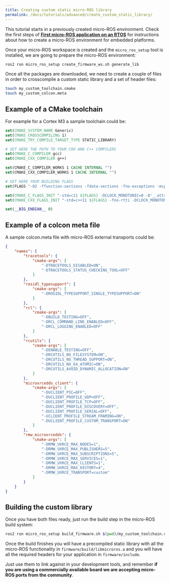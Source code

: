 ```yaml
---
title: Creating custom static micro-ROS library 
permalink: /docs/tutorials/advanced/create_custom_static_library/
---
```


This tutorial starts in a previously created micro-ROS environment. Check the first steps of [**First micro-ROS application on an RTOS**](../first_application_rtos/) for instructions about how to create a micro-ROS environment for embedded platforms.

Once your micro-ROS workspace is created and the `micro_ros_setup` tool is installed, we are going to prepare the micro-ROS environment:

```bash
ros2 run micro_ros_setup create_firmware_ws.sh generate_lib
```

Once all the packages are downloaded, we need to create a couple of files in order to crosscompile a custom static library and a set of header files:

```bash
touch my_custom_toolchain.cmake
touch my_custom_colcon.meta
```

## Example of a CMake toolchain

For example for a Cortex M3 a sample toolchain could be:

```cmake
set(CMAKE_SYSTEM_NAME Generic)
set(CMAKE_CROSSCOMPILING 1)
set(CMAKE_TRY_COMPILE_TARGET_TYPE STATIC_LIBRARY)

# SET HERE THE PATH TO YOUR C99 AND C++ COMPILERS
set(CMAKE_C_COMPILER gcc)
set(CMAKE_CXX_COMPILER g++)

set(CMAKE_C_COMPILER_WORKS 1 CACHE INTERNAL "")
set(CMAKE_CXX_COMPILER_WORKS 1 CACHE INTERNAL "")

# SET HERE YOUR BUILDING FLAGS
set(FLAGS "-O2 -ffunction-sections -fdata-sections -fno-exceptions -mcpu=cortex-m3 -nostdlib -mthumb --param max-inline-insns-single=500 -DF_CPU=84000000L -D'RCUTILS_LOG_MIN_SEVERITY=RCUTILS_LOG_MIN_SEVERITY_NONE'" CACHE STRING "" FORCE)

set(CMAKE_C_FLAGS_INIT "-std=c11 ${FLAGS} -DCLOCK_MONOTONIC=0 -D'__attribute__(x)='" CACHE STRING "" FORCE)
set(CMAKE_CXX_FLAGS_INIT "-std=c++11 ${FLAGS} -fno-rtti -DCLOCK_MONOTONIC=0 -D'__attribute__(x)='" CACHE STRING "" FORCE)

set(__BIG_ENDIAN__ 0)
```

## Example of a colcon meta file

A sample colcon.meta file with micro-ROS external transports could be:

```json
{
    "names": {
        "tracetools": {
            "cmake-args": [
                "-DTRACETOOLS_DISABLED=ON",
                "-DTRACETOOLS_STATUS_CHECKING_TOOL=OFF"
            ]
        },
        "rosidl_typesupport": {
            "cmake-args": [
                "-DROSIDL_TYPESUPPORT_SINGLE_TYPESUPPORT=ON"
            ]
        },
        "rcl": {
            "cmake-args": [
                "-DBUILD_TESTING=OFF",
                "-DRCL_COMMAND_LINE_ENABLED=OFF",
                "-DRCL_LOGGING_ENABLED=OFF"
            ]
        }, 
        "rcutils": {
            "cmake-args": [
                "-DENABLE_TESTING=OFF",
                "-DRCUTILS_NO_FILESYSTEM=ON",
                "-DRCUTILS_NO_THREAD_SUPPORT=ON",
                "-DRCUTILS_NO_64_ATOMIC=ON",
                "-DRCUTILS_AVOID_DYNAMIC_ALLOCATION=ON"
            ]
        },
        "microxrcedds_client": {
            "cmake-args": [
                "-DUCLIENT_PIC=OFF",
                "-DUCLIENT_PROFILE_UDP=OFF",
                "-DUCLIENT_PROFILE_TCP=OFF",
                "-DUCLIENT_PROFILE_DISCOVERY=OFF",
                "-DUCLIENT_PROFILE_SERIAL=OFF",
                "-UCLIENT_PROFILE_STREAM_FRAMING=ON",
                "-DUCLIENT_PROFILE_CUSTOM_TRANSPORT=ON"
            ]
        },
        "rmw_microxrcedds": {
            "cmake-args": [
                "-DRMW_UXRCE_MAX_NODES=1",
                "-DRMW_UXRCE_MAX_PUBLISHERS=5",
                "-DRMW_UXRCE_MAX_SUBSCRIPTIONS=5",
                "-DRMW_UXRCE_MAX_SERVICES=1",
                "-DRMW_UXRCE_MAX_CLIENTS=1",
                "-DRMW_UXRCE_MAX_HISTORY=4",
                "-DRMW_UXRCE_TRANSPORT=custom"
            ]
        }
    }
}
```

## Building the custom library

Once you have both files ready, just run the build step in the micro-ROS build system:

```bash
ros2 run micro_ros_setup build_firmware.sh $(pwd)/my_custom_toolchain.cmake $(pwd)/my_custom_colcon.meta
```

Once the build finishes you will have a precompiled static library with all the micro-ROS functionality in `firmware/build/libmicroros.a` and you will have all the required headers for your application in `firmware/include`. 

Just use them to link against in your development tools, and remember **if you are using a commercially available board we are accepting micro-ROS ports from the community**.